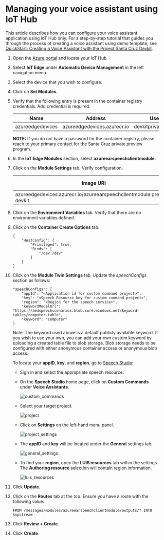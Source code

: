 # Managing your voice assistant using IoT Hub

This article describes how you can configure your voice assistant application using IoT Hub only.
For a step-by-step tutorial that guides you through the process of creating a voice assistant using demo template, see [QuickStart: Creating a Voice Assistant with the Project Santa Cruz Devkit](../../nocode-speech.md).

1. Open the [Azure portal](https://portal.azure.com) and locate your IoT Hub.

1. Select **IoT Edge** under **Automatic Device Management** in the left navigation menu.

1. Select the device that you wish to configure.

1. Click on **Set Modules**.

1. Verify that the following entry is present in the container registry credentials. Add credential is required.

    Name|Address|Username|Password
    ----|-------|--------|--------
    azureedgedevices|azureedgedevices.azurecr.io|devkitprivatepreviewpull|***

    **NOTE:** If you do not have a password for the container registry, please reach to your primary contact for the Santa Cruz private preview program.

1. In the **IoT Edge Modules** section, select **azureearspeechclientmodule**.

1. Click on the **Module Settings** tab. Verify configuration.

    Image URI|Restart Policy|Desired Status
    ---------|--------------|--------------
    azureedgedevices.azurecr.io/azureearspeechclientmodule:preload-devkit |always|running

1. Click on the **Environment Variables** tab. Verify that there are no environment variables defined.

1. Click on the **Container Create Options** tab.

    ```
    {
        "HostConfig": {
            "Privileged": true,
            "Binds": [
                "/dev:/dev"
            ]
        }
    }
    ```

1. Click on the **Module Twin Settings** tab. Update the *speechConfigs* section as follows:

    ```
    "speechConfigs": {
        "appId": "<Application id for custom command project>",
        "key": "<Speech Resource key for custom command project>",
        "region": "<Region for the speech service>",
        "keywordModelUrl": "https://aedspeechscenarios.blob.core.windows.net/keyword-tables/computer.table",
        "keyword": "computer"
    }
    ```

    Note: The keyword used above is a default publicly available keyword. If you wish to use your own, you can add your own custom keyword by uploading a created table file to blob storage. Blob storage needs to be configured with either anonymous container access or anonymous blob access.

    To locate your **appID**, **key**, and **region**, go to [Speech Studio](https://speech.microsoft.com/):

    - Sign in and select the appropriate speech resource.

    - On the **Speech Studio** home page, click on **Custom Commands** under **Voice Assistants**.

        ![custom_commands](https://github.com/microsoft/Project-Santa-Cruz-Private-Preview/blob/main/user-guides/prototyping/how-tos/speech/article_images/speech_custom_commands.png)

    - Select your target project.

        ![project](https://github.com/microsoft/Project-Santa-Cruz-Private-Preview/blob/main/user-guides/prototyping/how-tos/speech/article_images/speech_project.png)

    - Click on **Settings** on the left-hand menu panel.

        ![project_settings](https://github.com/microsoft/Project-Santa-Cruz-Private-Preview/blob/main/user-guides/prototyping/how-tos/speech/article_images/speech_project_settings.png)

    - The **appID** and **key** will be located under the **General** settings tab.

        ![general_settings](https://github.com/microsoft/Project-Santa-Cruz-Private-Preview/blob/main/user-guides/prototyping/how-tos/speech/article_images/speech_general_settings.png)

    - To find your **region**, open the **LUIS resources** tab within the settings. The **Authoring resource** selection will contain region information.

        ![luis_resources](https://github.com/microsoft/Project-Santa-Cruz-Private-Preview/blob/main/user-guides/prototyping/how-tos/speech/article_images/speech_luis_resources.png)

1. Click **Update**.

1. Click on the **Routes** tab at the top. Ensure you have a route with the following value:

    ```
    FROM /messages/modules/azureearspeechclientmodule/outputs/* INTO $upstream
    ```

1. Click **Review + Create**.

1. Click **Create**.
